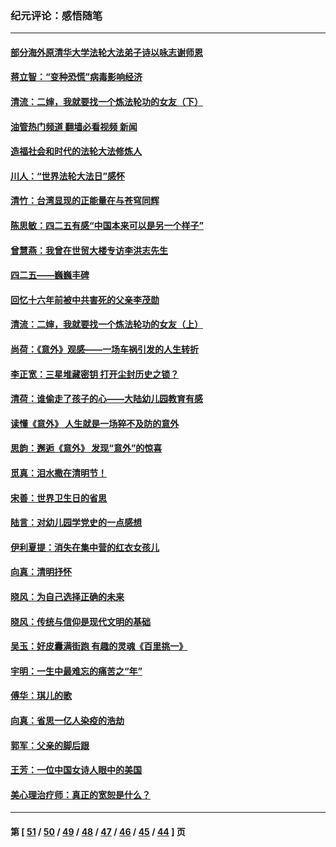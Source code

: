 ### 纪元评论：感悟随笔
---
#### [部分海外原清华大学法轮大法弟子诗以咏志谢师恩](../../pages/nsc1035/n12957723.md?05240330) 
#### [蒋立智：“变种恐慌”病毒影响经济](../../pages/nsc1035/n12955438.md?05240330) 
#### [清流：二婶，我就要找一个炼法轮功的女友（下）](../../pages/nsc1035/n12953189.md?05240330) 
#### [油管热门频道 翻墙必看视频 新闻](ok?05240330)
#### [造福社会和时代的法轮大法修炼人](../../pages/nsc1035/n12944018.md?05240330) 
#### [川人：“世界法轮大法日”感怀](../../pages/nsc1035/n12932771.md?05240330) 
#### [清竹：台湾显现的正能量在与苍穹同辉](../../pages/nsc1035/n12928084.md?05240330) 
#### [陈思敏：四二五有感“中国本来可以是另一个样子”](../../pages/nsc1035/n12902318.md?05240330) 
#### [曾慧燕：我曾在世贸大楼专访李洪志先生](../../pages/nsc1035/n12898729.md?05240330) 
#### [四二五——巍巍丰碑](../../pages/nsc1035/n12893609.md?05240330) 
#### [回忆十六年前被中共害死的父亲李茂勋](../../pages/nsc1035/n12880270.md?05240330) 
#### [清流：二婶，我就要找一个炼法轮功的女友（上）](../../pages/nsc1035/n12879174.md?05240330) 
#### [尚荷：《意外》观感——一场车祸引发的人生转折](../../pages/nsc1035/n12877867.md?05240330) 
#### [李正宽：三星堆藏密钥 打开尘封历史之锁？](../../pages/nsc1035/n12877650.md?05240330) 
#### [清荷：谁偷走了孩子的心——大陆幼儿园教育有感](../../pages/nsc1035/n12871130.md?05240330) 
#### [读懂《意外》 人生就是一场猝不及防的意外](../../pages/nsc1035/n12869689.md?05240330) 
#### [思韵：邂逅《意外》 发现“意外”的惊喜](../../pages/nsc1035/n12862144.md?05240330) 
#### [觅真：泪水撒在清明节！](../../pages/nsc1035/n12857953.md?05240330) 
#### [宋善：世界卫生日的省思](../../pages/nsc1035/n12855911.md?05240330) 
#### [陆言：对幼儿园学党史的一点感想](../../pages/nsc1035/n12851128.md?05240330) 
#### [伊利夏提：消失在集中营的红衣女孩儿](../../pages/nsc1035/n12848360.md?05240330) 
#### [向真：清明抒怀](../../pages/nsc1035/n12848172.md?05240330) 
#### [晓风：为自己选择正确的未来](../../pages/nsc1035/n12778898.md?05240330) 
#### [晓风：传统与信仰是现代文明的基础](../../pages/nsc1035/n12762161.md?05240330) 
#### [吴玉：好皮囊满街跑 有趣的灵魂《百里挑一》](../../pages/nsc1035/n12760835.md?05240330) 
#### [宇明：一生中最难忘的痛苦之“年”](../../pages/nsc1035/n12757663.md?05240330) 
#### [傅华：琪儿的歌](../../pages/nsc1035/n12746849.md?05240330) 
#### [向真：省思一亿人染疫的浩劫](../../pages/nsc1035/n12714820.md?05240330) 
#### [郭军：父亲的脚后跟](../../pages/nsc1035/n12709210.md?05240330) 
#### [王芳：一位中国女诗人眼中的美国](../../pages/nsc1035/n12701160.md?05240330) 
#### [美心理治疗师：真正的宽恕是什么？](../../pages/nsc1035/n12678354.md?05240330) 

---
#### 第 [ [51](./51.md?05240330) / [50](./50.md?05240330) / [49](./49.md?05240330) / [48](./48.md?05240330) / [47](./47.md?05240330) / [46](./46.md?05240330) / [45](./45.md?05240330) / [44](./44.md?05240330) ] 页
